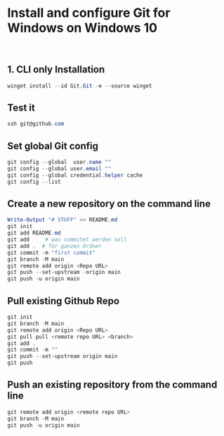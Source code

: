 # Install and configure Git for Windows on Windows 10
<br>

## 1. CLI only Installation

```powershell
winget install --id Git.Git -e --source winget
```

## Test it

```powershell
ssh git@github.com
```

## Set global Git config

```powershell
git config --global  user.name ""
git config --global user.email ""
git config --global credential.helper cache
git config --list 
```

## Create a new repository on the command line

```powershell
Write-Output "# STUFF" >> README.md
git init
git add README.md
git add     # was commitet werden soll
git add .  # für ganzen Ordner
git commit -m "first commit"
git branch -M main
git remote add origin <Repo URL>
git push --set-upstream -origin main
git push -u origin main
```

## Pull existing Github Repo

```powershell
git init
git branch -M main
git remote add origin <Repo URL>
git pull pull <remote repo URL> <branch>
git add .
git commit -m ""
git push --set-upstream origin main
git push
```

## Push an existing repository from the command line

```powershell
git remote add origin <remote repo URL>
git branch -M main
git push -u origin main
